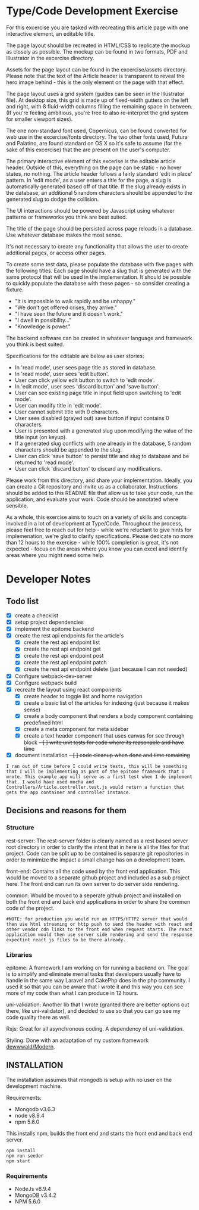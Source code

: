 # Type/Code Development Exercise

For this excercise you are tasked with recreating this article page with one interactive element, an editable title.

The page layout should be recreated in HTML/CSS to replicate the mockup as closely as possible. The mockup can be found in two formats, PDF and Illustrator in the excercise directory.

Assets for the page layout can be found in the excercise/assets directory. Please note that the text of the Article header is transparent to reveal the hero image behind - this is the only element on the page with that effect.

The page layout uses a grid system (guides can be seen in the Illustrator file). At desktop size, this grid is made up of fixed-width gutters on the left and right, with 8 fluid-width columns filling the remaining space in between. (If you're feeling ambitious, you're free to also re-interpret the grid system for smaller viewport sizes).

The one non-standard font used, Copernicus, can be found converted for web use in the excercise/fonts directory. The two other fonts used, Futura and Palatino, are found standard on OS X so it's safe to assume (for the sake of this excercise) that the are present on the user's computer.

The primary interactive element of this excerise is the editable article header. Outside of this, everything on the page can be static - no hover states, no nothing. The article header follows a fairly standard 'edit in place' pattern. In 'edit mode', as a user enters a title for the page, a slug is automatically generated based off of that title. If the slug already exists in the database, an additional 5 random characters should be appended to the generated slug to dodge the collision.

The UI interactions should be powered by Javascript using whatever patterns or frameworks you think are best suited.

The title of the page should be persisted across page reloads in a database. Use whatever database makes the most sense.

It's not necessary to create any functionality that allows the user to create additional pages, or access other pages.

To create some test data, please populate the database with five pages with the following titles. Each page should have a slug that is generated with the same protocol that will be used in the implementation. It should be possible to quickly populate the database with these pages - so consider creating a fixture.

- "It is impossible to walk rapidly and be unhappy."
- "We don't get offered crises, they arrive."
- "I have seen the future and it doesn't work."
- "I dwell in possibility..."
- "Knowledge is power."

The backend software can be created in whatever language and framework you think is best suited.

Specifications for the editable are below as user stories:

- In 'read mode', user sees page title as stored in database.
- In 'read mode', user sees 'edit button'.
- User can click yellow edit button to switch to 'edit mode'.
- In 'edit mode', user sees 'discard button' and 'save button'.
- User can see existing page title in input field upon switching to 'edit mode'.
- User can modify title in 'edit mode'.
- User cannot submit title with 0 characters.
- User sees disabled (grayed out) save button if input contains 0 characters.
- User is presented with a generated slug upon modifying the value of the title input (on keyup).
- If a generated slug conflicts with one already in the database, 5 random characters should be appended to the slug.
- User can click 'save button' to persist title and slug to database and be returned to 'read mode'.
- User can click 'discard button' to discard any modifications.


Please work from this directory, and share your implementation. Ideally, you can create a Git repository and invite us as a collaborator. Instructions should be added to this README file that allow us to take your code, run the application, and evaluate your work. Code should be annotated where sensible.

As a whole, this exercise aims to touch on a variety of skills and concepts involved in a lot of development at Type/Code. Throughout the process, please feel free to reach out for help - while we're reluctant to give hints for implemenation, we're glad to clarify specifications. Please dedicate no more than 12 hours to the exercise - while 100% completion is great, it's not expected - focus on the areas where you know you can excel and identify areas where you might need some help.

# Developer Notes
## Todo list

- [x] create a checklist
- [x] setup project dependencies
- [x] implement the epitome backend
- [X] create the rest api endpoints for the article's
   - [x] create the rest api endpoint list
   - [x] create the rest api endpoint get
   - [x] create the rest api endpoint post
   - [x] create the rest api endpoint patch
   - [x] create the rest api endpoint delete (just because I can not needed)
- [x] Configure webpack-dev-server
- [x] Configure webpack build
- [x] recreate the layout using react components
   - [x] create header to toggle list and home navigation
   - [x] create a basic list of the articles for indexing (just because it makes sense)
   - [x] create a body component that renders a body component containing predefined html
   - [x] create a meta component for meta sidebar
   - [x] create a text header component that uses canvas for see through block
~~- [ ] write unit tests for code where its reasonable and have time~~
- [x] document installation
~~- [ ] code cleanup when done and time remaining~~

~~~~
I ran out of time before I could write tests, this will be something that I will be implementing as part of the epitome framework that I wrote. This example app will serve as a first test when I do implement that. I would have used mocha and Controllers/Article.controller.test.js would return a function that gets the app container and controller instance.
~~~~

## Decisions and reasons for them
### Structure
rest-server: The rest-server folder is clearly named as a rest based server root directory in order to clarify the intent that in here is all the files for that project. Code can be split up to be contained is separate git repositories in order to minimize the impact a small change has on a development team.

front-end: Contains all the code used by the front end application. This would be moved to a separate github project and included as a sub project here. The front end can run its own server to do server side rendering.

common: Would be moved to a seperate github project and installed on both the front end and back end applications in order to share the common code of the project.

~~~~
#NOTE: for production you would run an HTTPS/HTTP2 server that would then use html streaming or http push to send the header with react and other vendor cdn links to the front end when request starts. The react application would then use server side rendering and send the response expectint react js files to be there already.
~~~~

### Libraries
epitome: A framework I am working on for running a backend on. The goal is to simplify and eliminate menial tasks that developers usually have to handle in the same way Laravel and CakePhp does in the php community. I used it so that you can be aware that I wrote it and this way you can see more of my code than what I can produce in 12 hours.

uni-validation: Another lib that I wrote (granted there are better options out there, like uni-validator), and decided to use so that you can go see my code quality there as well.

Rxjs: Great for all asynchronous coding. A dependency of uni-validation.

Styling: Done with an adaptation of my custom framework [dewwwald/Modern](https://github.com/dewwwald/Modern).

## INSTALLATION

The installation assumes that mongodb is setup with no user on the development machine.

Requirements:
- Mongodb v3.6.3
- node v8.9.4
- npm 5.6.0

This installs npm, builds the front end and starts the front end and back end server.
```
npm install
npm run seeder
npm start
```

### Requirements
- NodeJs v8.9.4
- MongoDB v3.4.2
- NPM 5.6.0


